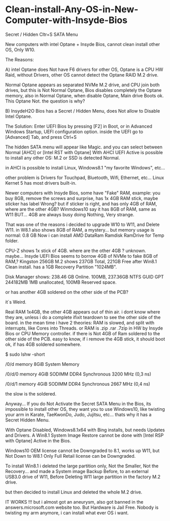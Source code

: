 # Clean-install-Any-OS-in-New-Computer-with-Insyde-Bios
Secret / Hidden Cltr+S SATA Menu

New computers with intel Optane + Insyde Bios,
cannot clean install other OS, Only W10.

The Reasons:

A) intel Optane does Not have F6 drivers for other OS,
Optane is a CPU HW Raid, 
without Drivers, other OS cannot detect the Optane RAID M.2 drive.

Normal Optane appears as separated NVMe M.2 drive, and CPU join both drives,
but this is Not Normal Optane, Bios disables completely the Optane memory, 
also in Normal Optane, when disable Optane, Main drive Boots ok.
This Optane Not.
the question is why?

B) InsydeH2O Bios has a Secret / Hidden Menu, 
does Not allow to Disable Intel Optane.

The Solution:
Enter UEFI Bios by pressing [F2] in Boot,
or in Advanced Windows Startup, UEFI configuration option.
inside the UEFI go to [Advanced] Tab,
and press Ctrl+S

The hidden SATA menu will appear like Magic.
and you can select between Normal [AHCI] or [Intel RST with Optane]
With AHCI UEFI Active is possible to install any other OS: 
M.2 or SSD is detected Normal.

in AHCI is possible to install Linux, Windows8.1 "my favorite Windows", etc...

other problem is Drivers for Touchpad, Bluetooth, Wifi, Ethernet, etc...
Linux Kernet 5 has most drivers built-in.

Newer computers with Insyde Bios, some have "Fake" RAM,
example: you buy 8GB,
remove the screws and surprise, has 1x 4GB RAM stick,
maybe sticker has label Wrong?
but if sticker is right, and has only 4GB of RAM,
where are the other 4GB? Winmdows10 say it has 8GB of RAM, same as W11
BUT... 4GB are always busy doing Nothing, Very strange.

That was one of the reasons i decided to upgrade W10 to W11, and Delete W11.
in W8.1 also shows 8GB of RAM, a mystery...
but memory usage is normal: 0.8 GB
Now i can install AMD DataRam Ramdisk RamDrive for Temp folder.

CPU-Z shows 1x stick of 4GB.
where are the other 4GB ?
unknown.
maybe...
Insyde UEFI Bios seems to borrow 4GB of NVMe to fake 8GB of RAM,?
Kingston 256GB M.2 shows 237GB Total, 221GB Free after Win8.1 Clean install.
has a 1GB Recovery Partition "1024MB".

Disk Manager shows: 238.46 GB Online.
100MB, 237.36GB NTFS GUID GPT 244182MB 1MB unallocated, 100MB Reserved space.

or has another 4GB soldered on the other side of the PCB?

it´s Weird.

Real RAM 1x4GB,
the other 4GB appears out of thin air.
i dont know where they are, unless i do a complete ifixit teardown to see the other side of the board.
in the mean time i have 2 theories:
RAM is slowed, and split with interrupts, like Cores into Threads.
or RAM is .zip .rar .7zip in HW by Insyde Bios or CPU Memory controller.
if there is Not 4GB of Ram soldered to the other side of the PCB.
easy to know, if i remove the 4GB stick, it should boot ok, if has 4GB soldered somewhere.

$ sudo lshw -short

/0/d                                 memory         8GiB System Memory

/0/d/0                               memory         4GiB SODIMM DDR4 Synchronous 3200 MHz (0,3 ns)

/0/d/1                               memory         4GiB SODIMM DDR4 Synchronous 2667 MHz (0,4 ns)

the slow is the soldered.


Anyway... 
If you do Not Activate the Secret SATA Menu in the Bios,
its impossible to install other OS,
they want you to use Windows10, 
like twisting your arm in Karate, TaeKwonDo, Judo, Jujitsu, etc...
thats why it has a Secret Hidden Menu.

With Optane Disabled, 
Windows8.1x64 with Bing installs, but needs Updates and Drivers.
A Win8.1 System Image Restore cannot be done with [Intel RSP with Optane] Active in the Bios.

Windows10 OEM license cannot be Downgraded to 8.1,
works up W11, but Not Down to W8.1
Only Full Retail license can be Downgraded.

To install Win8.1 i deleted the large partition only, 
Not the Smaller, Not the Recovery...
and made a System image Backup Before, to an external USB3.0 drive of W11,
Before Deleting W11 large partition in the factory M.2 drive.

but then decided to install Linux and deleted the whole M.2 drive.

IT WORKS !!!
but i almost got an aneurysm,
also got banned in the answers.microsoft.com website too.
But Hardware is Jail Free.
Nobody is twisting my arm anymore, i can install what ever OS i want.
